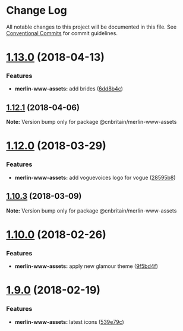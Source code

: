 # Change Log

All notable changes to this project will be documented in this file.
See [Conventional Commits](https://conventionalcommits.org) for commit guidelines.

<a name="1.13.0"></a>
# [1.13.0](https://github.com/cnduk/merlin-www-components/compare/@cnbritain/merlin-www-assets@1.12.1...@cnbritain/merlin-www-assets@1.13.0) (2018-04-13)


### Features

* **merlin-www-assets:** add brides ([6dd8b4c](https://github.com/cnduk/merlin-www-components/commit/6dd8b4c))




<a name="1.12.1"></a>
## [1.12.1](https://github.com/cnduk/merlin-www-components/compare/@cnbritain/merlin-www-assets@1.12.0...@cnbritain/merlin-www-assets@1.12.1) (2018-04-06)




**Note:** Version bump only for package @cnbritain/merlin-www-assets

<a name="1.12.0"></a>
# [1.12.0](https://github.com/cnduk/merlin-www-components/compare/@cnbritain/merlin-www-assets@1.11.0...@cnbritain/merlin-www-assets@1.12.0) (2018-03-29)


### Features

* **merlin-www-assets:** add voguevoices logo for vogue ([28595b8](https://github.com/cnduk/merlin-www-components/commit/28595b8))




<a name="1.10.3"></a>
## [1.10.3](https://github.com/cnduk/merlin-www-components/compare/@cnbritain/merlin-www-assets@1.10.2...@cnbritain/merlin-www-assets@1.10.3) (2018-03-09)




**Note:** Version bump only for package @cnbritain/merlin-www-assets

<a name="1.10.0"></a>
# [1.10.0](https://github.com/cnduk/merlin-www-components/compare/@cnbritain/merlin-www-assets@1.9.4...@cnbritain/merlin-www-assets@1.10.0) (2018-02-26)


### Features

* **merlin-www-assets:** apply new glamour theme ([9f5bd4f](https://github.com/cnduk/merlin-www-components/commit/9f5bd4f))




<a name="1.9.0"></a>
# [1.9.0](https://github.com/cnduk/merlin-www-components/compare/@cnbritain/merlin-www-assets@1.8.7...@cnbritain/merlin-www-assets@1.9.0) (2018-02-19)


### Features

* **merlin-www-assets:** latest icons ([539e79c](https://github.com/cnduk/merlin-www-components/commit/539e79c))
